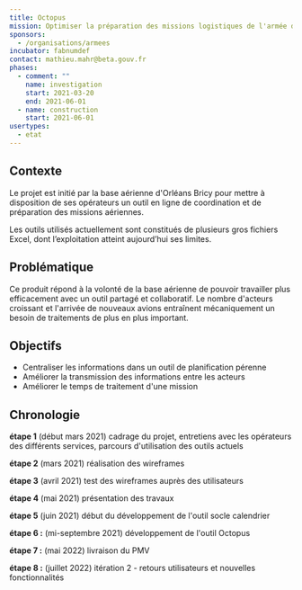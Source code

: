 ```yaml
---
title: Octopus
mission: Optimiser la préparation des missions logistiques de l'armée de l'air
sponsors:
  - /organisations/armees
incubator: fabnumdef
contact: mathieu.mahr@beta.gouv.fr
phases:
  - comment: ""
    name: investigation
    start: 2021-03-20
    end: 2021-06-01
  - name: construction
    start: 2021-06-01
usertypes:
  - etat
---
```

## Contexte

Le projet est initié par la base aérienne d'Orléans Bricy pour mettre à disposition de ses opérateurs un outil en ligne de coordination et de préparation des missions aériennes.

Les outils utilisés actuellement sont constitués de plusieurs gros fichiers Excel, dont l’exploitation atteint aujourd’hui ses limites.

## **Problématique**

Ce produit répond à la volonté de la base aérienne de pouvoir travailler plus efficacement avec un outil partagé et collaboratif. Le nombre d'acteurs croissant et l'arrivée de nouveaux avions entraînent mécaniquement un besoin de traitements de plus en plus important.

## **Objectifs**

- Centraliser les informations dans un outil de planification pérenne
- Améliorer la transmission des informations entre les acteurs
- Améliorer le temps de traitement d'une mission

## **Chronologie**

**étape 1** (début mars 2021) cadrage du projet, entretiens avec les opérateurs des différents services,  parcours d'utilisation des outils actuels

**étape 2** (mars 2021) réalisation des wireframes 

**étape 3** (avril 2021) test des wireframes auprès des utilisateurs

**étape 4** (mai 2021) présentation des travaux 

**étape 5** (juin 2021) début du développement de l'outil socle calendrier

**étape 6 :** (mi-septembre 2021) développement de l'outil Octopus

**étape 7 :** (mai 2022) livraison du PMV 

**étape 8 :** (juillet 2022) itération 2 - retours utilisateurs et nouvelles fonctionnalités
